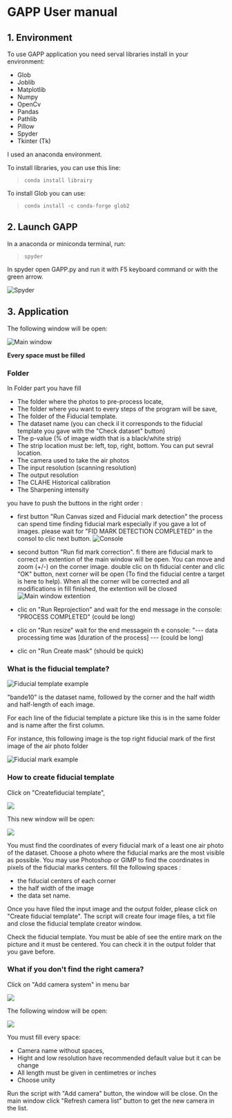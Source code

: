 # GAPP User manual 
## 1. Environment 

To use GAPP application you need serval libraries install in your environment: 
- Glob 
- Joblib 
- Matplotlib   
- Numpy 
- OpenCv 
- Pandas 
- Pathlib 
- Pillow 
- Spyder 
- Tkinter (Tk) 

I used an anaconda environment. 

To install libraries, you can use this line: 
>``conda install librairy`` 

To install Glob you can use: 
>``conda install -c conda-forge glob2`` 

## 2. Launch GAPP 

In a anaconda or miniconda terminal, run: 
>``spyder`` 

In spyder open GAPP.py and run it with F5 keyboard command or with the green arrow. 

![Spyder](images\capturedecranspyder.png) 

## 3. Application 

The following window will be open: 

![Main window](images\capturedecranGAPP.png) 

**Every space must be filled** 

### Folder 

In Folder part you have fill 
- The folder where the photos to pre-process locate, 
- The folder where you want to every steps of the program will be save, 
- The folder of the Fiducial template.
- The dataset name (you can check il it corresponds to the fiducial template you gave with the "Check dataset" button) 
- The p-value (% of image width that is a black/white strip)
- The strip location must be: left, top, right, bottom. You can put sevral location.
- The camera used to take the air photos 
- The input resolution (scanning resolution)  
- The output resolution 
- The CLAHE Historical calibration 
- The Sharpening intensity  

you have to push the buttons in the right order :

- first button "Run Canvas sized and Fiducial mark detection"
the process can spend time finding fiducial mark especially if you gave a  lot of images. please wait for "FID MARK DETECTION COMPLETED" in the consol to clic next button.
![Console](images\consoleFinishRunDetection.PNG) 

- second button "Run fid mark correction". fi there are fiducial mark to correct an extention of the main window will be open. You can move and zoom (+/-) on the corner image. double clic on th fiducial center and clic "OK" button, next corner will be open (To find the fiducial centre a target is here to help). When all the corner will be corrected and all modifications in fill finished, the extention will be closed
![Main window extention](images\capturedecranGAPPcorrectfidmarkextention.png)
- clic on "Run Reprojection" and wait for the end message in the console: "PROCESS COMPLETED" (could be long)
- clic on "Run resize" wait for the end messagein th e console: "--- data processing time was [duration of the process] --- (could be long)
- clic on "Run Create mask" (should be quick)

### What is the fiducial template? 
![Fiducial template example](images\capturedecranfiducialtemplate.png) 

"bande10" is the dataset name, followed by the corner and the half width and half-length of each image. 

For each line of the fiducial template a picture like this is in the same folder and is name after the first column. 

For instance, this following image is the top right fiducial mark of the first image of the air photo folder 

![Fiducial mark example](images\capturedecranfiducialMark.png) 

### How to create fiducial template 

Click on "Createfiducial template", 

![](images\capturedecranGAPP2.png) 

This new window will be open: 

![](images\capturedecranfiducialtemplatecreator.PNG) 

You must find the coordinates of every fiducial mark of a least one air photo of the dataset. Choose a photo where the fiducial marks are the most visible as possible.
You may use Photoshop or GIMP to find the coordinates in pixels of the fiducial marks centers.
fill the following spaces :
- the fiducial centers of each corner
- the half width of the image
- the data set name.

Once you have filed the input image and the output folder, please click on "Create fiducial template". The script will create four image files, a txt file and close the fiducial template creator window. 

Check the fiducial template. You must be able of see the entire mark on the picture and it must be centered. You can check it in the output folder that you gave before. 


### What if you don't find the right camera? 
Click on "Add camera system" in menu bar 

![](images\capturedecranGAPP3.png) 

The following window will be open: 

![](images\capturedecranAddCamera.png) 

You must fill every space: 
- Camera name without spaces, 
- Hight and low resolution have recommended default value but it can be change 
- All length must be given in centimetres or inches 
- Choose unity 

Run the script with "Add camera" button, the window will be close. On the main window click "Refresh camera list" button to get the new camera in the list. 